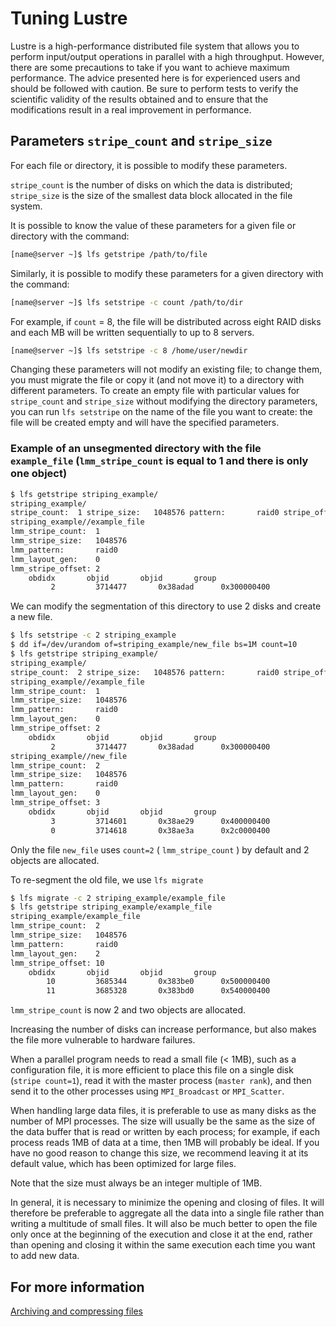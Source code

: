 # Tuning Lustre

Lustre is a high-performance distributed file system that allows you to perform input/output operations in parallel with a high throughput. However, there are some precautions to take if you want to achieve maximum performance. The advice presented here is for experienced users and should be followed with caution. Be sure to perform tests to verify the scientific validity of the results obtained and to ensure that the modifications result in a real improvement in performance.


## Parameters `stripe_count` and `stripe_size`

For each file or directory, it is possible to modify these parameters.

`stripe_count` is the number of disks on which the data is distributed;
`stripe_size` is the size of the smallest data block allocated in the file system.

It is possible to know the value of these parameters for a given file or directory with the command:

```bash
[name@server ~]$ lfs getstripe /path/to/file
```

Similarly, it is possible to modify these parameters for a given directory with the command:

```bash
[name@server ~]$ lfs setstripe -c count /path/to/dir
```

For example, if `count` = 8, the file will be distributed across eight RAID disks and each MB will be written sequentially to up to 8 servers.

```bash
[name@server ~]$ lfs setstripe -c 8 /home/user/newdir
```

Changing these parameters will not modify an existing file; to change them, you must migrate the file or copy it (and not move it) to a directory with different parameters. To create an empty file with particular values for `stripe_count` and `stripe_size` without modifying the directory parameters, you can run `lfs setstripe` on the name of the file you want to create: the file will be created empty and will have the specified parameters.


### Example of an unsegmented directory with the file `example_file` (`lmm_stripe_count` is equal to 1 and there is only one object)

```bash
$ lfs getstripe striping_example/
striping_example/
stripe_count:  1 stripe_size:   1048576 pattern:       raid0 stripe_offset: -1
striping_example//example_file
lmm_stripe_count:  1
lmm_stripe_size:   1048576
lmm_pattern:       raid0
lmm_layout_gen:    0
lmm_stripe_offset: 2
	obdidx		 objid		 objid		 group
	     2	       3714477	     0x38adad	   0x300000400
```

We can modify the segmentation of this directory to use 2 disks and create a new file.

```bash
$ lfs setstripe -c 2 striping_example
$ dd if=/dev/urandom of=striping_example/new_file bs=1M count=10
$ lfs getstripe striping_example/
striping_example/
stripe_count:  2 stripe_size:   1048576 pattern:       raid0 stripe_offset: -1
striping_example//example_file
lmm_stripe_count:  1
lmm_stripe_size:   1048576
lmm_pattern:       raid0
lmm_layout_gen:    0
lmm_stripe_offset: 2
	obdidx		 objid		 objid		 group
	     2	       3714477	     0x38adad	   0x300000400
striping_example//new_file
lmm_stripe_count:  2
lmm_stripe_size:   1048576
lmm_pattern:       raid0
lmm_layout_gen:    0
lmm_stripe_offset: 3
	obdidx		 objid		 objid		 group
	     3	       3714601	     0x38ae29	   0x400000400
	     0	       3714618	     0x38ae3a	   0x2c0000400
```

Only the file `new_file` uses `count=2` ( `lmm_stripe_count` ) by default and 2 objects are allocated.

To re-segment the old file, we use `lfs migrate`

```bash
$ lfs migrate -c 2 striping_example/example_file
$ lfs getstripe striping_example/example_file
striping_example/example_file
lmm_stripe_count:  2
lmm_stripe_size:   1048576
lmm_pattern:       raid0
lmm_layout_gen:    2
lmm_stripe_offset: 10
	obdidx		 objid		 objid		 group
	    10	       3685344	     0x383be0	   0x500000400
	    11	       3685328	     0x383bd0	   0x540000400
```

`lmm_stripe_count` is now 2 and two objects are allocated.


Increasing the number of disks can increase performance, but also makes the file more vulnerable to hardware failures.


When a parallel program needs to read a small file (< 1MB), such as a configuration file, it is more efficient to place this file on a single disk (`stripe count=1`), read it with the master process (`master rank`), and then send it to the other processes using `MPI_Broadcast` or `MPI_Scatter`.


When handling large data files, it is preferable to use as many disks as the number of MPI processes. The size will usually be the same as the size of the data buffer that is read or written by each process; for example, if each process reads 1MB of data at a time, then 1MB will probably be ideal. If you have no good reason to change this size, we recommend leaving it at its default value, which has been optimized for large files.


Note that the size must always be an integer multiple of 1MB.


In general, it is necessary to minimize the opening and closing of files. It will therefore be preferable to aggregate all the data into a single file rather than writing a multitude of small files. It will also be much better to open the file only once at the beginning of the execution and close it at the end, rather than opening and closing it within the same execution each time you want to add new data.


## For more information

[Archiving and compressing files](link-to-archiving-page)
